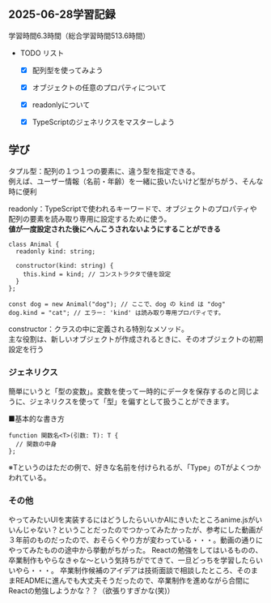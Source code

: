## 2025-06-28学習記録
学習時間6.3時間（総合学習時間513.6時間）

  - TODO リスト
    - [x] 配列型を使ってみよう
    - [x] オブジェクトの任意のプロパティについて
    - [x] readonlyについて
    - [x] TypeScriptのジェネリクスをマスターしよう
  

## 学び
タプル型：配列の１つ１つの要素に、違う型を指定できる。  
例えば、ユーザー情報（名前・年齢）を一緒に扱いたいけど型がちがう、そんな時に便利  

readonly：TypeScriptで使われるキーワードで、オブジェクトのプロパティや配列の要素を読み取り専用に設定するために使う。  
**値が一度設定された後にへんこうされないようにすることができる**  
```
class Animal {
  readonly kind: string;

  constructor(kind: string) {
    this.kind = kind; // コンストラクタで値を設定
  }
};

const dog = new Animal("dog"); // ここで、dog の kind は "dog"
dog.kind = "cat"; // エラー: 'kind' は読み取り専用プロパティです。

```
constructor：クラスの中に定義される特別なメソッド。  
主な役割は、新しいオブジェクトが作成されるときに、そのオブジェクトの初期設定を行う  

### ジェネリクス
簡単にいうと「型の変数」。変数を使って一時的にデータを保存するのと同じように、ジェネリクスを使って「型」を偏すとして扱うことができます。

■基本的な書き方
```
function 関数名<T>(引数: T): T {
  // 関数の中身
};
```
※Tというのはただの例で、好きな名前を付けられるが、「Type」のTがよくつかわれている。

### その他
やってみたいUIを実装するにはどうしたらいいかAIにきいたところanime.jsがいいんじゃない？ということだったのでつかってみたかったが、参考にした動画が３年前のものだったので、おそらくやり方が変わっている・・・。動画の通りにやってみたものの途中から挙動がちがった。
Reactの勉強をしてはいるものの、卒業制作もやらなきゃな～という気持ちがでてきて、一旦どっちを学習したらいいやら・・・。
卒業制作候補のアイデアは技術面談で相談したところ、そのままREADMEに進んでも大丈夫そうだったので、卒業制作を進めながら合間にReactの勉強しようかな？？（欲張りすぎかな(笑)）
